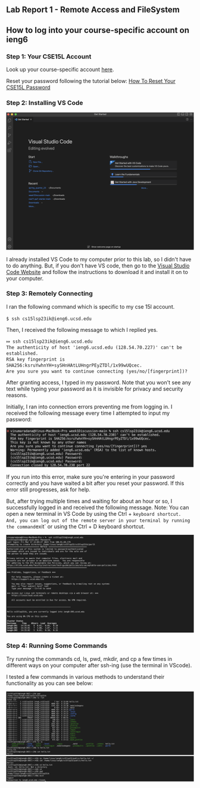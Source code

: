 ## **Lab Report 1 - Remote Access and FileSystem**

## **How to log into your course-specific account on ieng6**

### Step 1: Your CSE15L Account

Look up your course-specific account [here](https://sdacs.ucsd.edu/~icc/index.php).

Reset your password following the tutorial below: [How To Reset Your CSE15L Password](https://drive.google.com/file/d/17IDZn8Qq7Q0RkYMxdiIR0o6HJ3B5YqSW/view)

### Step 2: Installing  VS Code 

![Image](vs_setup.png)

I already installed VS Code to my computer prior to this lab, so I didn't have to do anything. But, if
you don't have VS code, then go to the [Visual Studio Code Website](https://code.visualstudio.com) and follow the instructions to download it 
and install it on to your computer. 


### Step 3: Remotely Connecting

I ran the following command which is specific to my cse 15l account.

`$ ssh cs15lsp23ik@ieng6.ucsd.edu`

Then, I received the following message to which I replied yes.
```
⤇ ssh cs15lsp23ik@ieng6.ucsd.edu
The authenticity of host 'ieng6.ucsd.edu (128.54.70.227)' can't be established.
RSA key fingerprint is SHA256:ksruYwhnYH+sySHnHAtLUHngrPEyZTDl/1x99wUQcec.
Are you sure you want to continue connecting (yes/no/[fingerprint])? 
```
After granting access, I typed in my password. Note that you won't see any text while typing your password 
as it is invisible for privacy and security reasons.

Initially, I ran into connection errors preventing me from logging in. I received the following message every time
I attempted to input my password:

![Image](log-error.png)

If you run into this error, make sure you're entering in your password correctly and you have waited a bit after you reset your password.
If this error still progresses, ask for help.

But, after trying multiple times and waiting for about an hour or so, I successfully logged in and received the following message. Note: You can open a 
new terminal in VS Code by using the Ctrl + ` keyboard shortcut. And, you can log out of the remote server in your terminal by running the command `exit` or using the  Ctrl + D keyboard shortcut.

![Image](log.png)


### Step 4: Running Some Commands

Try running the commands cd, ls, pwd, mkdir, and cp a few times in different ways on your computer after ssh-ing 
(use the terminal in VScode).

I tested a few commands in various methods to understand their functionality as you
can see below:

![Image](commands.png)
![Image](commands2.png)
